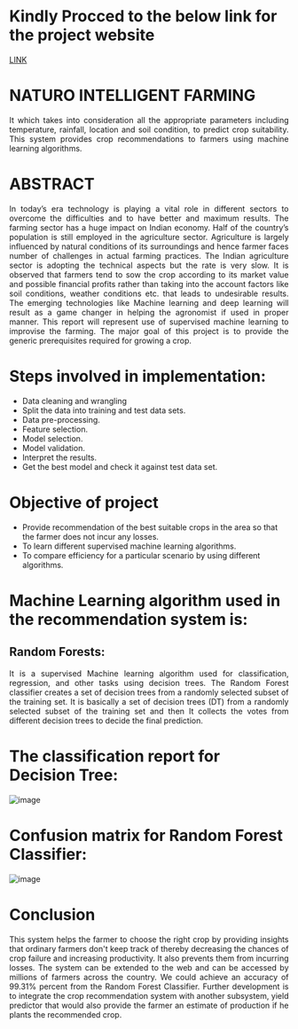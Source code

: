 # Kindly Procced to the below link for the project website
[LINK](http://nif.pythonanywhere.com/)


# NATURO INTELLIGENT FARMING
<p align="justify"> It which takes into consideration all the appropriate parameters including temperature, rainfall, location and soil condition, to predict crop suitability. This system provides crop recommendations to farmers using machine learning algorithms. </p>


# ABSTRACT
<p align="justify"> In today’s era technology is playing a vital role in different sectors to overcome the difficulties and to have better and maximum results. The farming sector has a huge impact on Indian economy. Half of the country’s population is still employed in the agriculture sector. Agriculture is largely influenced by natural conditions of its surroundings and hence farmer faces number of challenges in actual farming practices. The Indian agriculture sector is adopting the technical aspects but the rate is very slow. It is observed that farmers tend to sow the crop according to its market value and possible financial profits rather than taking into the account factors like soil conditions, weather conditions etc. that leads to undesirable results. The emerging technologies like Machine learning and deep learning will result as a game changer in helping the agronomist if used in proper manner. This report will represent use of supervised machine learning to improvise the farming. The major goal of this project is to provide the generic prerequisites required for growing a crop. </p>


# Steps involved in implementation:
- Data cleaning and wrangling
- Split the data into training and test data sets.
- Data pre-processing.
- Feature selection.
- Model selection.
- Model validation.
- Interpret the results.
- Get the best model and check it against test data set.

# Objective of project
- Provide recommendation of the best suitable crops in the area so that the farmer does not incur any losses.
- To learn different supervised machine learning algorithms.
- To compare efficiency for a particular scenario by using different algorithms.

# Machine Learning algorithm used in the recommendation system is:
## Random Forests: 
<p align="justify"> It is a supervised Machine learning algorithm used for classification, regression, and other tasks using decision trees. The Random Forest classifier creates a set of decision trees from a randomly selected subset of the training set. It is basically a set of decision trees (DT) from a randomly selected subset of the training set and then It collects the votes from different decision trees to decide the final prediction. </p>


# The classification report for Decision Tree:
![image](https://user-images.githubusercontent.com/108121919/210919990-bbd91dd2-8200-47a3-85d7-e78a3eda55ba.png)

# Confusion matrix for Random Forest Classifier:
![image](https://user-images.githubusercontent.com/108121919/210920023-6323d261-596a-4c92-b87f-f29cbcc71b5d.png)



# Conclusion
<p align="justify"> This system helps the farmer to choose the right crop by providing insights that ordinary farmers don't keep track of thereby decreasing the chances of crop failure and increasing productivity. It also prevents them from incurring losses. The system can be extended to the web and can be accessed by millions of farmers across the country. We could achieve an accuracy of 99.31% percent from the Random Forest Classifier. Further development is to integrate the crop recommendation system with another subsystem, yield predictor that would also provide the farmer an estimate of production if he plants the recommended crop. </p>

